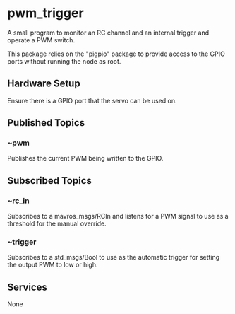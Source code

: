 # pwm_trigger
A small program to monitor an RC channel and an internal trigger and operate a PWM switch.

This package relies on the "pigpio" package to provide access to the GPIO ports without running the node as root.

## Hardware Setup
Ensure there is a GPIO port that the servo can be used on.

## Published Topics
### ~pwm
Publishes the current PWM being written to the GPIO.

## Subscribed Topics
### ~rc_in
Subscribes to a mavros_msgs/RCIn and listens for a PWM signal to use as a threshold for the manual override.

### ~trigger
Subscribes to a std_msgs/Bool to use as the automatic trigger for setting the output PWM to low or high.


## Services
None
